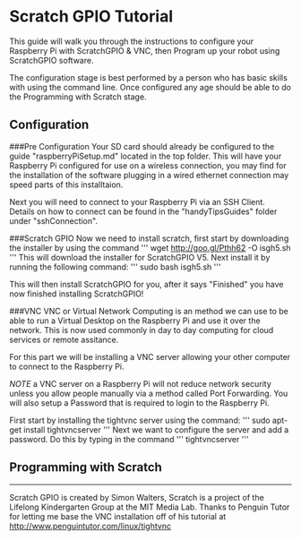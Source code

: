 Scratch GPIO Tutorial
============
This guide will walk you through the instructions to configure your Raspberry Pi with ScratchGPIO & VNC, then Program up your robot using ScratchGPIO software.

The configuration stage is best performed by a person who has basic skills with using the command line. Once configured any age should be able to do the Programming with Scratch stage.

Configuration
--------------
###Pre Configuration
Your SD card should already be configured to the guide "raspberryPiSetup.md" located in the top folder. This will have your Raspberry Pi configured for use on a wireless connection, you may find for the installation of the software plugging in a wired ethernet connection may speed parts of this installtaion.

Next you will need to connect to your Raspberry Pi via an SSH Client. Details on how to connect can be found in the "handyTipsGuides" folder under "sshConnection".


###Scratch GPIO
Now we need to install scratch, first start by downloading the installer by using the command
'''
wget http://goo.gl/Pthh62 -O isgh5.sh
'''
This will download the installer for ScratchGPIO V5. Next install it by running the following command:
'''
sudo bash isgh5.sh
'''

This will then install ScratchGPIO for you, after it says "Finished" you have now finished installing ScratchGPIO!


###VNC
VNC or Virtual Network Computing is an method we can use to be able to run a Virtual Desktop on the Raspberry Pi and use it over the network. This is now used commonly in day to day computing for cloud services or remote assitance.

For this part we will be installing a VNC server allowing your other computer to connect to the Raspberry Pi.

*NOTE* a VNC server on a Raspberry Pi will not reduce network security unless you allow people manually via a method called Port Forwarding. You will also setup a Password that is required to login to the Raspberry Pi.

First start by installing the tightvnc server using the command:
'''
sudo apt-get install tightvncserver
'''
Next we want to configure the server and add a password. Do this by typing in the command
'''
tightvncserver
'''






Programming with Scratch
--------------


---------------------------------------
Scratch GPIO is created by Simon Walters, Scratch is a project of the Lifelong Kindergarten Group at the MIT Media Lab.
Thanks to Penguin Tutor for letting me base the VNC installation off of his tutorial at http://www.penguintutor.com/linux/tightvnc





